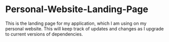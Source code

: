 # Personal-Website-Landing-Page
 This is the landing page for my application, which I am using on my personal website. This will keep track of updates and changes as I upgrade to current versions of dependencies.
